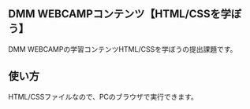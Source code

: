 ## DMM WEBCAMPコンテンツ【HTML/CSSを学ぼう】  
DMM WEBCAMPの学習コンテンツHTML/CSSを学ぼうの提出課題です。

## 使い方  
HTML/CSSファイルなので、PCのブラウザで実行できます。
